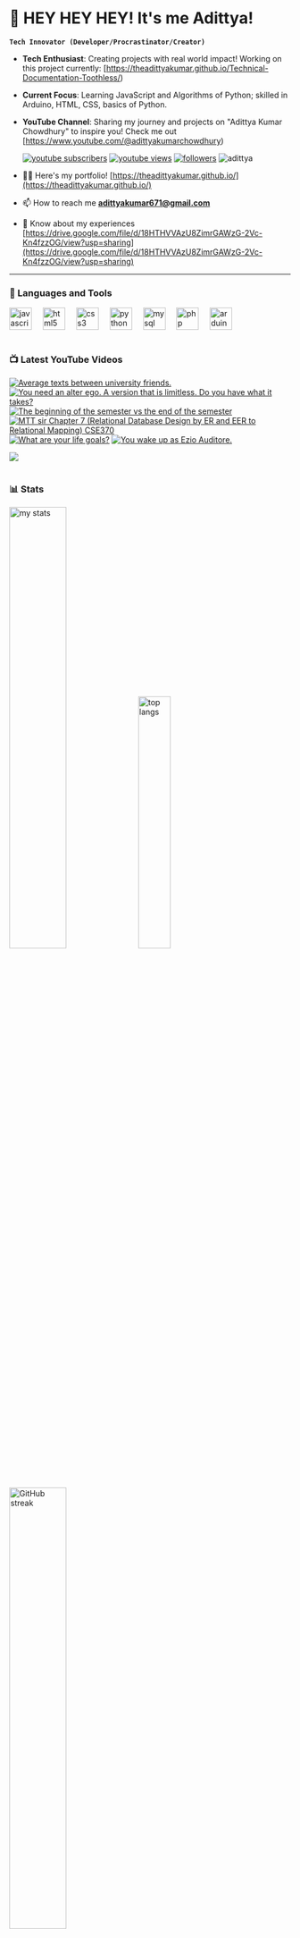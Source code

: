# 👑 HEY HEY HEY! It's me Adittya!

**`Tech Innovator (Developer/Procrastinator/Creator)`**

- **Tech Enthusiast**: Creating projects with real world impact! Working on this project currently: [https://theadittyakumar.github.io/Technical-Documentation-Toothless/)
- **Current Focus**: Learning JavaScript and Algorithms of Python; skilled in Arduino, HTML, CSS, basics of Python.
- **YouTube Channel**: Sharing my journey and projects on "Adittya Kumar Chowdhury" to inspire you! Check me out [https://www.youtube.com/@adittyakumarchowdhury) 

   <p align="left">
      <a href="https://www.youtube.com/channel/UCu68HfYtlcXFI7kNhnSdspA?sub_confirmation=1">
         <img alt="youtube subscribers" title="Subscribe to my YouTube channel" src="https://custom-icon-badges.demolab.com/youtube/channel/subscribers/UCu68HfYtlcXFI7kNhnSdspA?color=%23E05D44&label=SUBSCRIBE&logo=video&logoColor=white&style=for-the-badge&labelColor=CE4630"/></a> 
      <a href="https://www.youtube.com/c/adittyakumarchowdhury">
         <img alt="youtube views" title="YouTube views" src="https://custom-icon-badges.demolab.com/youtube/channel/views/UCu68HfYtlcXFI7kNhnSdspA?color=%23E1AD0E&logo=eye&logoColor=white&style=for-the-badge&labelColor=C79600"/></a> 
      <a href="https://github.com/TheAdittyaKumar?tab=followers">
         <img alt="followers" title="Follow me on Github" src="https://custom-icon-badges.demolab.com/github/followers/TheAdittyaKumar?color=236ad3&labelColor=1155ba&style=for-the-badge&logo=person-add&label=Follow&logoColor=white"/></a>
      <img src="https://komarev.com/ghpvc/?username=TheAdittyaKumar&label=Profile%20views&color=0e75b6&style=flat" alt="adittya" />
   </p>


- 👨‍💻 Here's my portfolio! [https://theadittyakumar.github.io/](https://theadittyakumar.github.io/)

- 📫 How to reach me **adittyakumar671@gmail.com**

- 📄 Know about my experiences [https://drive.google.com/file/d/18HTHVVAzU8ZimrGAWzG-2Vc-Kn4fzzOG/view?usp=sharing](https://drive.google.com/file/d/18HTHVVAzU8ZimrGAWzG-2Vc-Kn4fzzOG/view?usp=sharing)

---

### 🧰 Languages and Tools

<div align="left">
  <img src="https://cdn.jsdelivr.net/gh/devicons/devicon/icons/javascript/javascript-original.svg" height="40" alt="javascript logo"  />
  <img width="12" />
  <img src="https://cdn.jsdelivr.net/gh/devicons/devicon/icons/html5/html5-original.svg" height="40" alt="html5 logo"  />
  <img width="12" />
  <img src="https://cdn.jsdelivr.net/gh/devicons/devicon/icons/css3/css3-original.svg" height="40" alt="css3 logo"  />
  <img width="12" />
  <img src="https://cdn.jsdelivr.net/gh/devicons/devicon/icons/python/python-original.svg" height="40" alt="python logo"  />
  <img width="12" />
  <img src="https://cdn.jsdelivr.net/gh/devicons/devicon/icons/mysql/mysql-original.svg" height="40" alt="mysql logo"  />
  <img width="12" />
  <img src="https://cdn.jsdelivr.net/gh/devicons/devicon/icons/php/php-original.svg" height="40" alt="php logo"  />
  <img width="12" />
  <img src="https://cdn.jsdelivr.net/gh/devicons/devicon/icons/arduino/arduino-original.svg" height="40" alt="arduino logo"  />
</div>


#

### 📺 Latest YouTube Videos

<!-- BEGIN YOUTUBE-CARDS -->
[![Average texts between university friends.](https://ytcards.demolab.com/?id=jYz6fatQn7s&title=Average+texts+between+university+friends.&lang=en&timestamp=1744561337&background_color=%230d1117&title_color=%23ffffff&stats_color=%23dedede&max_title_lines=1&width=250&border_radius=5 "Average texts between university friends.")](https://www.youtube.com/watch?v=jYz6fatQn7s)
[![You need an alter ego. A version that is limitless. Do you have what it takes?](https://ytcards.demolab.com/?id=o6_DIP5dYfg&title=You+need+an+alter+ego.+A+version+that+is+limitless.+Do+you+have+what+it+takes%3F&lang=en&timestamp=1744542543&background_color=%230d1117&title_color=%23ffffff&stats_color=%23dedede&max_title_lines=1&width=250&border_radius=5 "You need an alter ego. A version that is limitless. Do you have what it takes?")](https://www.youtube.com/watch?v=o6_DIP5dYfg)
[![The beginning of the semester vs the end of the semester](https://ytcards.demolab.com/?id=bDXnEqU_glU&title=The+beginning+of+the+semester+vs+the+end+of+the+semester&lang=en&timestamp=1744485210&background_color=%230d1117&title_color=%23ffffff&stats_color=%23dedede&max_title_lines=1&width=250&border_radius=5 "The beginning of the semester vs the end of the semester")](https://www.youtube.com/watch?v=bDXnEqU_glU)
[![MTT sir Chapter 7 (Relational Database Design by ER and EER to Relational Mapping) CSE370](https://ytcards.demolab.com/?id=CAKLxtQOpe4&title=MTT+sir+Chapter+7+%28Relational+Database+Design+by+ER+and+EER+to+Relational+Mapping%29+CSE370&lang=en&timestamp=1744474105&background_color=%230d1117&title_color=%23ffffff&stats_color=%23dedede&max_title_lines=1&width=250&border_radius=5 "MTT sir Chapter 7 (Relational Database Design by ER and EER to Relational Mapping) CSE370")](https://www.youtube.com/watch?v=CAKLxtQOpe4)
[![What are your life goals?](https://ytcards.demolab.com/?id=OknQBwjq6uY&title=What+are+your+life+goals%3F&lang=en&timestamp=1744471025&background_color=%230d1117&title_color=%23ffffff&stats_color=%23dedede&max_title_lines=1&width=250&border_radius=5 "What are your life goals?")](https://www.youtube.com/watch?v=OknQBwjq6uY)
[![You wake up as Ezio Auditore.](https://ytcards.demolab.com/?id=XWJ0y0EVZSc&title=You+wake+up+as+Ezio+Auditore.&lang=en&timestamp=1744462326&background_color=%230d1117&title_color=%23ffffff&stats_color=%23dedede&max_title_lines=1&width=250&border_radius=5 "You wake up as Ezio Auditore.")](https://www.youtube.com/watch?v=XWJ0y0EVZSc)
<!-- END YOUTUBE-CARDS -->

[<img src="https://custom-icon-badges.demolab.com/badge/-Subscribe%20For%20More-red?style=for-the-badge&logo=video&logoColor=white"/>](https://www.youtube.com/channel/UCu68HfYtlcXFI7kNhnSdspA?sub_confirmation=1)

#

### 📊 Stats

<div align="left">
  <img alt="my stats" width="45%" src="https://github-readme-stats.vercel.app/api?username=TheAdittyaKumar&show_icons=true&hide_border=true&theme=vision-friendly-dark" />
  <img alt="top langs" width="34%" src="https://github-readme-stats.vercel.app/api/top-langs/?username=TheAdittyaKumar&layout=compact&hide_border=true&theme=vision-friendly-dark" />
  <img alt="GitHub streak" width="45%" src="https://github-readme-streak-stats.herokuapp.com/?user=TheAdittyaKumar&theme=vision-friendly-dark&hide_border=true" />

</div>



<!-- ![GitHub Streak](https://streak-stats.demolab.com?user=TheAdittyaKumar&theme=swift&border_radius=4.5) -->
#

